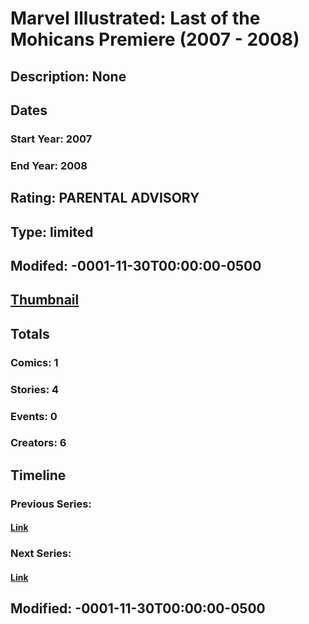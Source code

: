 # Marvel Illustrated: Last of the Mohicans Premiere (2007 - 2008)
## Description: None
## Dates
### Start Year: 2007
### End Year: 2008
## Rating: PARENTAL ADVISORY
## Type: limited
## Modifed: -0001-11-30T00:00:00-0500
## [Thumbnail](http://i.annihil.us/u/prod/marvel/i/mg/5/d0/4bb7ca3390280.jpg)
## Totals
### Comics: 1
### Stories: 4
### Events: 0
### Creators: 6
## Timeline
### Previous Series: 
#### [Link]()
### Next Series: 
#### [Link]()
## Modified: -0001-11-30T00:00:00-0500
